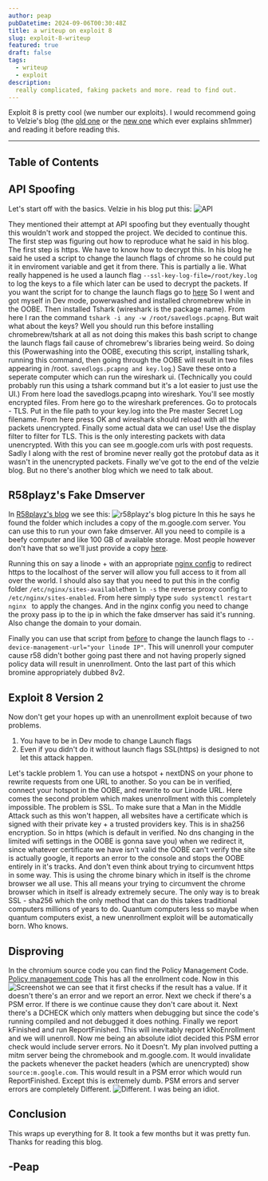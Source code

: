 ```yaml
---
author: peap
pubDatetime: 2024-09-06T00:30:48Z
title: a writeup on exploit 8
slug: exploit-8-writeup
featured: true
draft: false
tags:
  - writeup
  - exploit
description:
  really complicated, faking packets and more. read to find out.
---
```


Exploit 8 is pretty cool (we number our exploits). I would recommend going to Velzie's blog (the [old one](https://velzieblog.pages.dev/breaking-cros-1/) or the [new one](https://velzie.rip/blog) which ever explains sh1mmer) and reading it before reading this.

---

## Table of Contents

## API Spoofing

Let's start off with the basics. Velzie in his blog put this: ![API](../../assets/images/API-spoof.png)

They mentioned their attempt at API spoofing but they eventually thought this wouldn't work and stopped the project. We decided to continue this. The first step was figuring out how to reproduce what he said in his blog. The first step is https. We have to know how to decrypt this. In his blog he said he used a script to change the launch flags of chrome so he could put it in enviroment variable and get it from there. This is partially a lie. What really happened is he used a launch flag `--ssl-key-log-file=/root/key.log` to log the keys to a file which later can be used to decrypt the packets. If you want the script for to change the launch flags go to [here](https://github.com/PeapGit/APIscript/blob/main/script.sh) So I went and got myself in Dev mode, powerwashed and installed chromebrew while in the OOBE. Then installed Tshark (wireshark is the package name). From here I ran the command `tshark -i any -w /root/savedlogs.pcapng`. But wait what about the keys? Well you should run this before installing chromebrew/tshark at all as not doing this makes this bash script to change the launch flags fail cause of chromebrew's libraries being weird. So doing this (Powerwashing into the OOBE, executing this script, installing tshark, running this command, then going through the OOBE will result in two files appearing in /root. `savedlogs.pcapng and key.log`.) Save these onto a seperate computer which can run the wireshark ui. (Technically you could probably run this using a tshark command but it's a lot easier to just use the UI.) From here load the savedlogs.pcapng into wireshark. You'll see mostly encrypted files. From here go to the wireshark preferences. Go to protocals - TLS. Put in the file path to your key.log into the Pre master Secret Log filename. From here press OK and wireshark should reload with all the packets unencrypted. Finally some actual data we can use! Use the display filter to filter for TLS. This is the only interesting packets with data unencrypted. With this you can see m.google.com urls with post requests. Sadly I along with the rest of bromine never really got the protobuf data as it wasn't in the unencrypted packets. Finally we've got to the end of the velzie blog. But no there's another blog which we need to talk about. 

## R58playz's Fake Dmserver

In [R58playz's blog](https://www.r58playz.dev/post/breaking-cros-4) we see this: ![r58playz's blog picture](../../assets/images/r58playz-blog.png)
In this he says he found the folder which includes a copy of the m.google.com server. You can use this to run your own fake dmserver. All you need to compile is a beefy computer and like 100 GB of available storage. Most people however don't have that so we'll just provide a copy [here](https://filehost.appleflyer.xyz/bromine_public/fake_dmserver.tar.xz).

Running this on say a linode + with an appropriate [nginx config](https://filehost.appleflyer.xyz/bromine_public/nginx.conf) to redirect https to the localhost of the server will allow you full access to it from all over the world. I should also say that you need to put this in the config folder `/etc/nginx/sites-available`then `ln -s` the reverse proxy config to `/etc/nginx/sites-enabled`. From here simply type `sudo systemctl restart nginx
` to apply the changes. And in the nginx config you need to change the proxy pass ip to the ip in which the fake dmserver has said it's running. Also change the domain to your domain.


Finally you can use that script from [before](https://github.com/PeapGit/APIscript/blob/main/script.sh) to change the launch flags to `--device-management-url="your linode IP"`. This will unenroll your computer cause r58 didn't bother going past there and not having properly signed policy data will result in unenrollment. Onto the last part of this which bromine appropriately dubbed 8v2.

## Exploit 8 Version 2

Now don't get your hopes up with an unenrollment exploit because of two problems. 

1. You have to be in Dev mode to change Launch flags
2. Even if you didn't do it without launch flags SSL(https) is designed to not let this attack happen.

Let's tackle problem 1. You can use a hotspot + nextDNS on your phone to rewrite requests from one URL to another. So you can be in verified, connect your hotspot in the OOBE, and rewrite to our Linode URL. Here comes the second problem which makes unenrollment with this completely impossible. The problem is SSL. To make sure that a Man in the Middle Attack such as this won't happen, all websites have a certificate which is signed with their private key + a trusted providers key. This is in sha256 encryption. So in https (which is default in verified. No dns changing in the limited wifi settings in the OOBE is gonna save you) when we redirect it, since whatever certificate we have isn't valid the OOBE can't verify the site is actually google, it reports an error to the console and stops the OOBE entirely in it's tracks. And don't even think about trying to circumvent https in some way. This is using the chrome binary which in itself is the chrome browser we all use. This all means your trying to circumvent the chrome browser which in itself is already extremely secure. The only way is to break SSL - sha256 which the only method that can do this takes traditional computers millions of years to do. Quantum computers less so maybe when quantum computers exist, a new unenrollment exploit will be automatically born. Who knows.

## Disproving

In the chromium source code you can find the Policy Management Code. [Policy management code](https://source.chromium.org/chromium/chromium/src/+/main:chrome/browser/ash/policy/) This has all the enrollment code. Now in this ![Screenshot](../../assets/images/enrollment-code.png) we can see that it first checks if the result has a value. If it doesn't there's an error and we report an error. Next we check if there's a PSM error. If there is we continue cause they don't care about it. Next there's a DCHECK which only matters when debugging but since the code's running compiled and not debugged it does nothing. Finally we report kFinished and run ReportFinished. This will inevitably report kNoEnrollment and we will unenroll. Now me being an absolute idiot decided this PSM error check would include server errors. No it Doesn't. My plan involved putting a mitm server being the chromebook and m.google.com. It would invalidate the packets whenever the packet headers (which are unencrypted) show `source:m.google.com`. This would result in a PSM error which would run ReportFinished. Except this is extremely dumb. PSM errors and server errors are completely Different. ![Different.](../../assets/images/8v2-disprover.png) I was being an idiot. 

## Conclusion
This wraps up everything for 8. It took a few months but it was pretty fun. Thanks for reading this blog.


## -Peap
